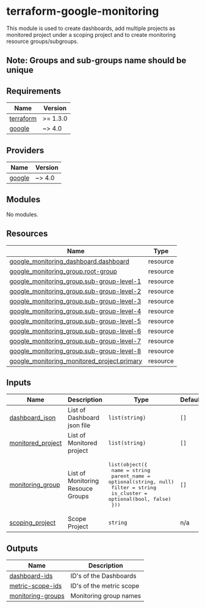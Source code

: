 # terraform-google-monitoring
This module is used to create dashboards, add multiple projects as monitored project under a scoping project and to create monitoring resource groups/subgroups.

## Note: Groups and sub-groups name should be unique

## Requirements

| Name | Version |
|------|---------|
| <a name="requirement_terraform"></a> [terraform](#requirement\_terraform) | >= 1.3.0 |
| <a name="requirement_google"></a> [google](#requirement\_google) | ~> 4.0 |

## Providers

| Name | Version |
|------|---------|
| <a name="provider_google"></a> [google](#provider\_google) | ~> 4.0 |

## Modules

No modules.

## Resources

| Name | Type |
|------|------|
| [google_monitoring_dashboard.dashboard](https://registry.terraform.io/providers/hashicorp/google/latest/docs/resources/monitoring_dashboard) | resource |
| [google_monitoring_group.root-group](https://registry.terraform.io/providers/hashicorp/google/latest/docs/resources/monitoring_group) | resource |
| [google_monitoring_group.sub-group-level-1](https://registry.terraform.io/providers/hashicorp/google/latest/docs/resources/monitoring_group) | resource |
| [google_monitoring_group.sub-group-level-2](https://registry.terraform.io/providers/hashicorp/google/latest/docs/resources/monitoring_group) | resource |
| [google_monitoring_group.sub-group-level-3](https://registry.terraform.io/providers/hashicorp/google/latest/docs/resources/monitoring_group) | resource |
| [google_monitoring_group.sub-group-level-4](https://registry.terraform.io/providers/hashicorp/google/latest/docs/resources/monitoring_group) | resource |
| [google_monitoring_group.sub-group-level-5](https://registry.terraform.io/providers/hashicorp/google/latest/docs/resources/monitoring_group) | resource |
| [google_monitoring_group.sub-group-level-6](https://registry.terraform.io/providers/hashicorp/google/latest/docs/resources/monitoring_group) | resource |
| [google_monitoring_group.sub-group-level-7](https://registry.terraform.io/providers/hashicorp/google/latest/docs/resources/monitoring_group) | resource |
| [google_monitoring_group.sub-group-level-8](https://registry.terraform.io/providers/hashicorp/google/latest/docs/resources/monitoring_group) | resource |
| [google_monitoring_monitored_project.primary](https://registry.terraform.io/providers/hashicorp/google/latest/docs/resources/monitoring_monitored_project) | resource |

## Inputs

| Name | Description | Type | Default | Required |
|------|-------------|------|---------|:--------:|
| <a name="input_dashboard_json"></a> [dashboard\_json](#input\_dashboard\_json) | List of Dashboard json file | `list(string)` | `[]` | no |
| <a name="input_monitored_project"></a> [monitored\_project](#input\_monitored\_project) | List of Monitored project | `list(string)` | `[]` | no |
| <a name="input_monitoring_group"></a> [monitoring\_group](#input\_monitoring\_group) | List of Monitoring Resouce Groups | <pre>list(object({<br>    name        = string<br>    parent_name = optional(string, null)<br>    filter      = string<br>    is_cluster  = optional(bool, false)<br>  }))</pre> | `[]` | no |
| <a name="input_scoping_project"></a> [scoping\_project](#input\_scoping\_project) | Scope Project | `string` | n/a | yes |

## Outputs

| Name | Description |
|------|-------------|
| <a name="output_dashboard-ids"></a> [dashboard-ids](#output\_dashboard-ids) | ID's of the Dashboards |
| <a name="output_metric-scope-ids"></a> [metric-scope-ids](#output\_metric-scope-ids) | ID's of the metric scope |
| <a name="output_monitoring-groups"></a> [monitoring-groups](#output\_monitoring-groups) | Monitoring group names |
